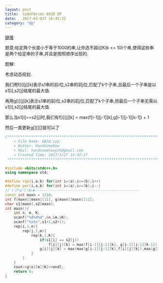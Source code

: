```yaml
---
layout: post
title:  CodeFOrces 682D DP
date:   2017-03-027 16:45:22
category: "dp"
---
```


[链接](http://codeforces.com/contest/682/problem/D)

题意:给定两个长度小于等于1000的串,让你选不超过K(k <= 10)个串,使得这些串是两个给定串的子串,并且是按照顺序出现的.

题解:

考虑动态规划.

我们用f[i][j][k]表示s1串的前i位,s2串的前j位,匹配了k个子串,且最后一个子串是以s1[i],s2[j]结尾的最大值.

再用g[i][j][k]表示s1串的前i位,s2串的前j位,匹配了k个子串,但最后一个子串无需以s1[i],s2[j]结尾的最大值.

那么当s1[i]==s2[j]时,我们有f[i][j][k] = max(f[i-1][j-1][k],g[i-1][j-1][k-1]) + 1

然后一直更新g[][][]就可以了

```c++
/*************************************************************************
    > File Name: 682d.cpp
    > Author: HandsomeHow
    > Mail: handsomehowyxh@gmail.com 
    > Created Time: 2017/3/27 15:42:27
 ************************************************************************/

#include <bits/stdc++.h>
using namespace std;

#define rep(i,a,b) for(int i=(a);i<=(b);i++)
#define per(i,a,b) for(int i=(a);i>=(b);i--)
// (づ°ω°)づe★------------------------------------------------
const int maxn = 1234;
int f[maxn][maxn][11], g[maxn][maxn][11];
char s1[maxn],s2[maxn];
int main(){
	int n, m, K;
	scanf("%d%d%d",&n,&m,&K);
	scanf("%s%s",s1+1,s2+1);
	rep(i,1,n){
		rep(j,1,m){
			rep(k,1,K){
				if(s1[i] == s2[j])
					f[i][j][k] = max(f[i-1][j-1][k], g[i-1][j-1][k-1]) + 1;
				g[i][j][k] = max(max(g[i-1][j-1][k],f[i][j][k]),max(g[i-1][j][k],g[i][j-1][k]));
			}
		}
	}
	cout<<g[n][m][K]<<endl;
	return 0;
}

```
